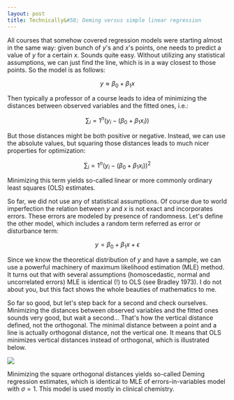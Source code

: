 ```yaml
---
layout: post
title: Technically&#58; Deming versus simple linear regression
---
```


All courses that somehow covered regression models were starting almost in the same way: given bunch of $y$'s and $x$'s points, one needs to predict a value of $y$ for a certain $x$. Sounds quite easy. Without utilizing any statistical assumptions, we can just find the line, which is in a way closest to those points. So the model is as follows:

$$y \approx \beta_0 + \beta_1 x$$

Then typically a professor of a course leads to idea of minimizing the distances between observed variables and the fitted ones, i.e.:

$$\sum_i=1^n(y_i - (\beta_0 + \beta_1 x_i))$$

But those distances might be both positive or negative. Instead, we can use the absolute values, but squaring those distances leads to much nicer properties for optimization:

$$\sum_i=1^n(y_i - (\beta_0 + \beta_1 x_i))^2$$

Minimizing this term yields so-called linear or more commonly ordinary least squares (OLS) estimates.

So far, we did not use any of statistical assumptions. Of course due to world imperfection the relation between $y$ and $x$ is not exact and incorporates errors. These errors are modeled by presence of randomness. Let's define the other model, which includes a random term referred as error or disturbance term: 

$$y = \beta_0 + \beta_1 x + \epsilon$$

Since we know the theoretical distribution of $y$ and have a sample, we can use a powerful machinery of maximum likelihood estimation (MLE) method. It turns out that with several assumptions (homoscedastic, normal and uncorrelated errors) MLE is identical (!) to OLS (see Bradley 1973). I do not about you, but this fact shows the whole beauties of mathematics to me.

So far so good, but let's step back for a second and check ourselves. Minimizing the distances between observed variables and the fitted ones sounds very good, but wait a second... That's how the vertical distance defined, not the orthogonal. The minimal distance between a point and a line is actually orthogonal distance, not the vertical one. It means that OLS minimizes vertical distances instead of orthogonal, which is illustrated below.

![](https://irudnyts.github.io/images/v_vs_o.jpeg)

Minimizing the square orthogonal distances yields so-called Deming regression estimates, which is identical to MLE of errors-in-variables model with $\sigma = 1$. This model is used mostly in clinical chemistry. 
